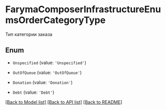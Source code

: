 # FarymaComposerInfrastructureEnumsOrderCategoryType

Тип категории заказа

## Enum

* `Unspecified` (value: `'Unspecified'`)

* `OutOfQueue` (value: `'OutOfQueue'`)

* `Donation` (value: `'Donation'`)

* `Debt` (value: `'Debt'`)

[[Back to Model list]](../README.md#documentation-for-models) [[Back to API list]](../README.md#documentation-for-api-endpoints) [[Back to README]](../README.md)
